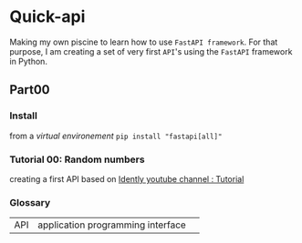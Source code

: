 # Quick-api
Making my own piscine to learn how to use `FastAPI framework`.
For that purpose, I am creating a set of very first `API`'s using the `FastAPI` framework in Python. 

## Part00
### Install
from a *virtual environement*
`pip install "fastapi[all]"`

### Tutorial 00: Random numbers
creating a first API based on [Idently youtube channel : Tutorial](https://youtu.be/F43rgxq4CKw?si=AzBHAcDrQaDBRlVg)


### Glossary
||||
|---|---|---|
|API| application programming interface|
